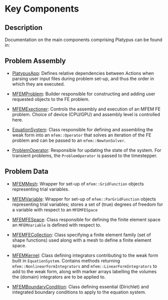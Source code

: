 # Key Components

## Description

Documentation on the main components comprising Platypus can be found in:

## Problem Assembly

- [PlatypusApp](source/base/PlatypusApp.md): Defines relative dependencies between Actions when
  parsing user input files during problem set-up, and thus the order in which they are executed.

- [MFEMProblem](source/problem/MFEMProblem.md): Builder responsible for constructing and adding user
  requested objects to the FE problem.

- [MFEMExectioner](source/executioners/MFEMExecutioner.md): Controls the assembly and execution of
  an MFEM FE problem. Choice of device (CPU/GPU) and assembly level is controlled here.

- [EquationSystem](source/equation_systems/equation_system.md): Class responsible for defining and
  assembling the weak form into an `mfem::Operator` that solves an iteration of the FE problem and
  can be passed to an `mfem::NewtonSolver`.

- [ProblemOperator](source/problem_operators/problem_operator.md): Responsible for updating the
  state of the system. For transient problems, the `ProblemOperator` is passed to the timestepper.

## Problem Data

- [MFEMMesh](source/mesh/MFEMMesh.md): Wrapper for set-up of `mfem::GridFunction` objects
  representing trial variables.

- [MFEMVariable](source/variables/MFEMVariable.md): Wrapper for set-up of `mfem::ParGridFunction`
  objects representing trial variables; stores a set of (true) degrees of freedom for a variable
  with respect to an `MFEMFESpace`

- [MFEMFESpace](source/fespaces/MFEMFESpace.md): Class responsible for defining the finite element
  space an `MFEMVariable` is defined with respect to.

- [MFEMFECollection](source/fespaces/MFEMFECollection.md): Class specifying a finite element family
  (set of shape functions) used along with a mesh to define a finite element space.

- [MFEMKernel](source/kernels/MFEMKernel.md/index.md): Class defining integrators contributing to
  the weak form built in `EquationSystem`. Contains methods returning
  `mfem::NonlinearFormIntegrators` and `mfem::LinearFormIntegrators` to add to the weak form, along
  with marker arrays labelling the volumes the (domain) integrators are to be applied to.

- [MFEMBoundaryCondition](source/kernels/MFEMKernel.md/index.md): Class defining essential
  (Dirichlet) and integrated boundary conditions to apply to the equation system.
